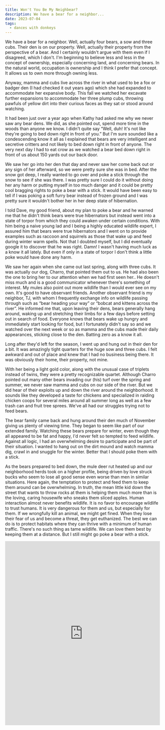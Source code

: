 ```yaml
---
title: Won't You Be My Neighbear?
description: We have a bear for a neighbor...
date: 2023-07-04
tags:
  - dances with donkeys
---
```

We have a bear for a neighbor. Well, actually four bears, a sow and three cubs. Their den is on our property. Well, actually their property from the perspective of a bear. And I certainly wouldn't argue with them even if I disagreed, which I don't. I'm beginning to believe less and less in the concept of ownership, especially concerning land, and concerning bears. In the natural world, occupation is ownership and I think I prefer that concept. It allows us to own more through owning less.

Anyway, mamma and cubs live across the river in what used to be a fox or badger den (I had checked it out years ago) which she had expanded to accommodate her expansive body. This fall we watched her excavate further expansions to accommodate her three plump cubs, throwing pawfuls of yellow dirt into their curious faces as they sat or stood around watching.

It had been just over a year ago when Kathy had asked me why we never saw any bear dens. We did, as she pointed out, spend more time in the woods than anyone we know. I didn't quite say “Well, duh! It's not like they're going to bed down right in front of you.” But I'm sure sounded like a condescending know it all as I explained that bears are very intelligent and secretive critters and not likely to bed down right in front of anyone. The very next day I had to eat crow as we watched a bear bed down right in front of us about 150 yards out our back door.

We saw her go into her den that day and never saw her come back out or any sign of her afterward, so we were pretty sure she was in bed. After the snow got deep, I really wanted to go over and poke a stick through the snow to see if she was there. I was pretty sure I could do it without doing her any harm or putting myself in too much danger and it could be pretty cool bragging rights to poke a bear with a stick. It would have been easy to tell if I was poking a soft furry bear instead of frozen ground and I was pretty sure it wouldn't bother her in her deep state of hibernation.

I told Dave, my good friend, about my plan to poke a bear and he warned me that he didn't think bears were true hibernators but instead went into a state of torpor from which they could awaken under certain conditions. With him being a naive young lad and I being a highly educated wildlife expert, I assured him that bears were true hibernators and I went on to provide examples such as raccoon and squirrels as those that wake up and feed during winter warm spells. Not that I doubted myself, but I did eventually google it to discover that he was right. Damn! I wasn't having much luck as a know it all lately. But even if only in a state of torpor I don't think a little poke would have done any harm.

We saw her again when she came out last spring, along with three cubs. It was actually our dog, Charro, that pointed them out to us. He had also been the one to bring her to our attention when we had first seen her.. He doesn't miss much and is a good communicator whenever there's something of interest. My mules also point out more wildlife than I would ever see on my own. It's good to have observant friends. Another observant friend is my neighbor, TJ, with whom I frequently exchange info on wildlife passing through such as “bear heading your way” or “bobcat and kittens across the river”. He informed me that, upon leaving their dens, bears generally hang around, waking up and stretching their limbs for a few days before setting out in search of food. Everyone knows that bears wake up hungry and immediately start looking for food, but I fortunately didn't say so and we watched over the next week or so as mamma and the cubs made their daily appearances, sticking close to the den. Batting zero as a know it all. 

Long after they'd left for the season, I went up and hung out in their den for a bit. It was amazingly tight quarters for the huge sow and three cubs. I felt awkward and out of place and knew that I had no business being there. It was obviously their home, their property, not mine.

With her being a light gold color, along with the unusual case of triplets instead of twins, they were a pretty recognizable quartet. Although Charro pointed out many other bears invading our (his) turf over the spring and summer, we never saw mamma and cubs on our side of the river. But we did hear of their exploits up and down the river around the neighborhood. It sounds like they developed a taste for chickens and specialized in raiding chicken coops for several miles around all summer long as well as a few trash can and fruit tree sprees. We've all had our struggles trying not to feed bears.

The bear family came back and hung around their den much of November giving us plenty of viewing time. They began to seem like part of our extended family. Watching these bears prepare for winter, even though they all appeared to be fat and happy, I'd never felt so tempted to feed wildlife. Against all logic, I had an overwhelming desire to participate and be part of their situation. I wanted to hang out on the dirt mound and watch mamma dig, crawl in and snuggle for the winter. Better that I should poke them with a stick.

As the bears prepared to bed down, the mule deer rut heated up and our neighborhood herds took on a higher profile, being driven by love struck bucks who seem to lose all good sense even worse than men in similar situations. Here again, the temptation to protect and feed them to keep them around can be overwhelming. In truth, the mean little kid down the street that wants to throw rocks at them is helping them much more than is the loving, caring housewife who sneaks them sliced apples. Human interaction almost never benefits wildlife. It is no favor to encourage wildlife to trust humans. It is very dangerous for them and us, but especially for them. If we wrongfully kill an animal, we might get fined. When they lose their fear of us and become a threat, they get euthanized. The best we can do is to protect habitats where they can thrive with a minimum of human traffic. There's no such thing as tame wildlife. We can love them best by keeping them at a distance. But I still might go poke a bear with a stick.

<iframe width="100%" height="600" src="https://www.youtube.com/embed/9f-OFlI_bWE" title="YouTube video player" frameborder="0" allow="accelerometer; autoplay; clipboard-write; encrypted-media; gyroscope; picture-in-picture; web-share" allowfullscreen></iframe>